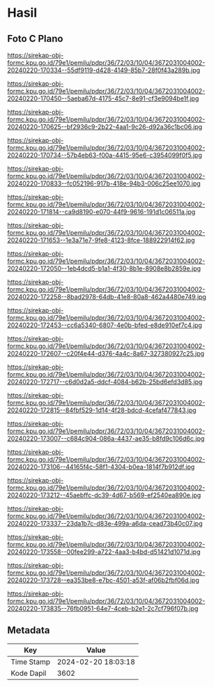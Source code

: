 # Hasil

## Foto C Plano

https://sirekap-obj-formc.kpu.go.id/79e1/pemilu/pdpr/36/72/03/10/04/3672031004002-20240220-170334--55df9119-d428-4149-85b7-28f0f43a289b.jpg

https://sirekap-obj-formc.kpu.go.id/79e1/pemilu/pdpr/36/72/03/10/04/3672031004002-20240220-170450--5aeba67d-4175-45c7-8e91-cf3e9094be1f.jpg

https://sirekap-obj-formc.kpu.go.id/79e1/pemilu/pdpr/36/72/03/10/04/3672031004002-20240220-170625--bf2936c9-2b22-4aa1-9c26-d92a36c1bc06.jpg

https://sirekap-obj-formc.kpu.go.id/79e1/pemilu/pdpr/36/72/03/10/04/3672031004002-20240220-170734--57b4eb63-f00a-4415-95e6-c3954099f0f5.jpg

https://sirekap-obj-formc.kpu.go.id/79e1/pemilu/pdpr/36/72/03/10/04/3672031004002-20240220-170833--fc052196-917b-418e-94b3-006c25ee1070.jpg

https://sirekap-obj-formc.kpu.go.id/79e1/pemilu/pdpr/36/72/03/10/04/3672031004002-20240220-171814--ca9d8190-e070-44f9-9616-191d1c06511a.jpg

https://sirekap-obj-formc.kpu.go.id/79e1/pemilu/pdpr/36/72/03/10/04/3672031004002-20240220-171653--1e3a71e7-9fe8-4123-8fce-188922914f62.jpg

https://sirekap-obj-formc.kpu.go.id/79e1/pemilu/pdpr/36/72/03/10/04/3672031004002-20240220-172050--1eb4dcd5-b1a1-4f30-8b1e-8908e8b2859e.jpg

https://sirekap-obj-formc.kpu.go.id/79e1/pemilu/pdpr/36/72/03/10/04/3672031004002-20240220-172258--8bad2978-64db-41e8-80a8-462a4480e749.jpg

https://sirekap-obj-formc.kpu.go.id/79e1/pemilu/pdpr/36/72/03/10/04/3672031004002-20240220-172453--cc6a5340-6807-4e0b-bfed-e8de910ef7c4.jpg

https://sirekap-obj-formc.kpu.go.id/79e1/pemilu/pdpr/36/72/03/10/04/3672031004002-20240220-172607--c20f4e44-d376-4a4c-8a67-327380927c25.jpg

https://sirekap-obj-formc.kpu.go.id/79e1/pemilu/pdpr/36/72/03/10/04/3672031004002-20240220-172717--c6d0d2a5-ddcf-4084-b62b-25bd6efd3d85.jpg

https://sirekap-obj-formc.kpu.go.id/79e1/pemilu/pdpr/36/72/03/10/04/3672031004002-20240220-172815--84fbf529-1d14-4f28-bdcd-4cefaf477843.jpg

https://sirekap-obj-formc.kpu.go.id/79e1/pemilu/pdpr/36/72/03/10/04/3672031004002-20240220-173007--c684c904-086a-4437-ae35-b8fd9c106d6c.jpg

https://sirekap-obj-formc.kpu.go.id/79e1/pemilu/pdpr/36/72/03/10/04/3672031004002-20240220-173106--44165f4c-58f1-4304-b0ea-1814f7b912df.jpg

https://sirekap-obj-formc.kpu.go.id/79e1/pemilu/pdpr/36/72/03/10/04/3672031004002-20240220-173212--45aebffc-dc39-4d67-b569-ef2540ea890e.jpg

https://sirekap-obj-formc.kpu.go.id/79e1/pemilu/pdpr/36/72/03/10/04/3672031004002-20240220-173337--23da1b7c-d83e-499a-a6da-cead73b40c07.jpg

https://sirekap-obj-formc.kpu.go.id/79e1/pemilu/pdpr/36/72/03/10/04/3672031004002-20240220-173558--00fee299-a722-4aa3-b4bd-d51421d1071d.jpg

https://sirekap-obj-formc.kpu.go.id/79e1/pemilu/pdpr/36/72/03/10/04/3672031004002-20240220-173728--ea353be8-e7bc-4501-a53f-af06b2fbf06d.jpg

https://sirekap-obj-formc.kpu.go.id/79e1/pemilu/pdpr/36/72/03/10/04/3672031004002-20240220-173835--76fb0951-64e7-4ceb-b2e1-2c7cf796f07b.jpg


## Metadata

| Key        | Value               |
| ---------- | ------------------- |
| Time Stamp | 2024-02-20 18:03:18 |
| Kode Dapil | 3602                |



